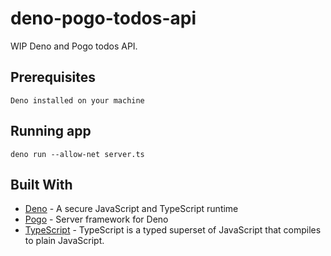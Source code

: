 # deno-pogo-todos-api

WIP Deno and Pogo todos API.

## Prerequisites

```
Deno installed on your machine
```

## Running app

```
deno run --allow-net server.ts
```

## Built With

* [Deno](https://github.com/denoland/deno) - A secure JavaScript and TypeScript runtime
* [Pogo](https://github.com/sholladay/pogo) - Server framework for Deno
* [TypeScript](https://www.typescriptlang.org/) - TypeScript is a typed superset of JavaScript that compiles to plain JavaScript.
